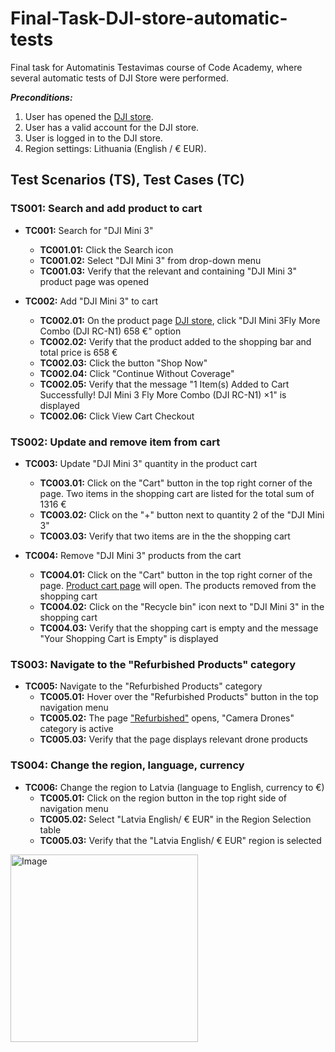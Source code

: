 # Final-Task-DJI-store-automatic-tests

Final task for Automatinis Testavimas course of Code Academy, where several automatic tests of DJI Store were performed.

***Preconditions:***
1. User has opened the [DJI store](https://store.dji.com/lt).
2. User has a valid account for the DJI store.
3. User is logged in to the DJI store.
4. Region settings: Lithuania (English / € EUR).

## Test Scenarios (TS), Test Cases (TC)

### TS001: Search and add product to cart

- **TC001:** Search for "DJI Mini 3"
  - **TC001.01:** Click the Search icon
  - **TC001.02:** Select "DJI Mini 3" from drop-down menu
  - **TC001.03:** Verify that the relevant and containing "DJI Mini 3" product page was opened

- **TC002:** Add "DJI Mini 3" to cart
  - **TC002.01:** On the product page [DJI store](https://store.dji.com/lt), click "DJI Mini 3Fly More Combo (DJI RC-N1) 658 €" option
  - **TC002.02:** Verify that the product added to the shopping bar and total price is 658 €
  - **TC002.03:** Click the button "Shop Now"
  - **TC002.04:** Click "Continue Without Coverage"
  - **TC002.05:** Verify that the message "1 Item(s) Added to Cart Successfully! DJI Mini 3 Fly More Combo (DJI RC-N1) ×1" is displayed
  - **TC002.06:** Click View Cart Checkout

### TS002: Update and remove item from cart

- **TC003:** Update "DJI Mini 3" quantity in the product cart
  - **TC003.01:** Click on the "Cart" button in the top right corner of the page. Two items in the shopping cart are listed for the total sum of 1316 €
  - **TC003.02:** Click on the "+" button next to quantity 2 of the "DJI Mini 3"
  - **TC003.03:** Verify that two items are in the the shopping cart

- **TC004:** Remove "DJI Mini 3" products from the cart
  - **TC004.01:** Click on the "Cart" button in the top right corner of the page. [Product cart page](https://store.dji.com/lv/cart?from=store-nav) will open. The products removed from the shopping cart
  - **TC004.02:** Click on the "Recycle bin" icon next to "DJI Mini 3" in the shopping cart
  - **TC004.03:** Verify that the shopping cart is empty and the message "Your Shopping Cart is Empty" is displayed

### TS003: Navigate to the "Refurbished Products" category

- **TC005:** Navigate to the "Refurbished Products" category
  - **TC005.01:** Hover over the "Refurbished Products" button in the top navigation menu
  - **TC005.02:** The page ["Refurbished"](https://store.dji.com/lt/pages/refurbished?from=store-nav) opens, "Camera Drones" category is active
  - **TC005.03:** Verify that the page displays relevant drone products

### TS004: Change the region, language, currency

- **TC006:** Change the region to Latvia (language to English, currency to €)
  - **TC005.01:** Click on the region button in the top right side of navigation menu
  - **TC005.02:** Select "Latvia English/ € EUR" in the Region Selection table
  - **TC005.03:** Verify that the "Latvia English/ € EUR" region is selected
  
<img src="https://stormsend1.djicdn.com/tpc/uploads/carousel/image/0d6a58a5c7ee8f474e5a34113c5d6d37@ultra.jpg" alt="Image" width="300" height="300" />
